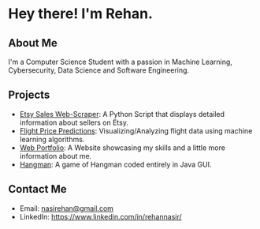 # Hey there! I'm Rehan.

## About Me

I'm a Computer Science Student with a passion in Machine Learning, Cybersecurity, Data Science and Software Engineering.

## Projects
- [Etsy Sales Web-Scraper](https://github.com/rehan-nasir/etsy-sales-scraper): A Python Script that displays detailed information about sellers on Etsy.
- [Flight Price Predictions](https://github.com/rehan-nasir/flight-price-predictions): Visualizing/Analyzing flight data using machine learning algorithms.
- [Web Portfolio](https://github.com/rehan-nasir/web-portfolio): A Website showcasing my skills and a little more information about me.
- [Hangman](https://github.com/rehan-nasir/Hangman-GUI): A game of Hangman coded entirely in Java GUI.

## Contact Me

- Email: nasirehan@gmail.com
- LinkedIn: https://www.linkedin.com/in/rehannasir/
